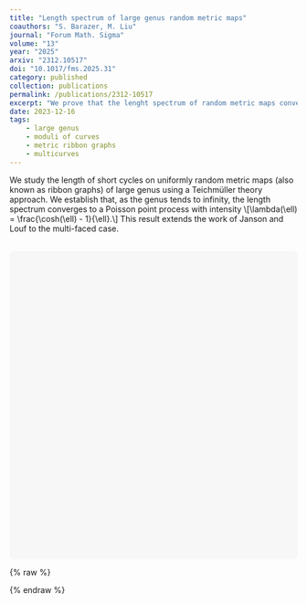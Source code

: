```yaml
---
title: "Length spectrum of large genus random metric maps"
coauthors: "S. Barazer, M. Liu"
journal: "Forum Math. Sigma"
volume: "13"
year: "2025"
arxiv: "2312.10517"
doi: "10.1017/fms.2025.31"
category: published
collection: publications
permalink: /publications/2312-10517
excerpt: "We prove that the lenght spectrum of random metric maps converges to a Poisson point process in the large genus limit."
date: 2023-12-16
tags:
    - large genus
    - moduli of curves
    - metric ribbon graphs
    - multicurves
---
```


We study the length of short cycles on uniformly random metric maps (also known as ribbon graphs) of large genus using a Teichmüller theory approach. We establish that, as the genus tends to infinity, the length spectrum converges to a Poisson point process with intensity
\\[\lambda(\ell) = \frac{\cosh(\ell) - 1}{\ell}.\\]
This result extends the work of Janson and Louf to the multi-faced case.

<br>

<style>
  #chart-container {
    height: 500px;
  }

  @media (max-width: 768px) {
    #chart-container {
      height: 400px;
    }
  }

  @media (max-width: 480px) {
    #chart-container {
      height: 300px;
    }
  }
</style>

<div id="chart-container" style="max-width: 100%; margin: auto; background-color: #f7f7f7; padding: 20px; border-radius: 8px;">
  <canvas id="lengthSpectrumChart"></canvas>
</div>

<script src="https://cdn.jsdelivr.net/npm/chart.js@3.9.1/dist/chart.min.js"></script>

{% raw %}
<script>
document.addEventListener('DOMContentLoaded', function() {
  if (typeof Chart === 'undefined') {
    console.error('Chart.js failed to load');
    return;
  }

  try {
    const ctx = document.getElementById('lengthSpectrumChart').getContext('2d');

    // All your data arrays
    const labels = [
      0.08, 0.16, 0.24, 0.32, 0.40, 0.48, 0.56, 0.64, 0.72, 0.80,
      0.88, 0.96, 1.04, 1.12, 1.20, 1.28, 1.36, 1.44, 1.52, 1.60,
      1.68, 1.76, 1.84, 1.92, 2.00, 2.08, 2.16, 2.24, 2.32, 2.40,
      2.48, 2.56, 2.64, 2.72, 2.80, 2.88, 2.96, 3.04, 3.12, 3.20,
      3.28, 3.36, 3.44, 3.52, 3.60, 3.68, 3.76, 3.84, 3.92, 4.00
    ];

    const g2 = [
      0.1250, 0.1125, 0.2125, 0.2125, 0.2125, 0.2375, 0.2750, 0.4875, 0.5000, 0.5250,
      0.4875, 0.6625, 0.6625, 0.5375, 0.6375, 0.7875, 0.9000, 0.7875, 0.9375, 0.7250,
      0.9000, 0.8125, 1.0875, 1.2875, 1.2250, 1.2000, 1.4000, 1.3375, 1.4375, 1.6625,
      1.5000, 1.4375, 1.6000, 1.5750, 1.4875, 1.5125, 1.7000, 1.8500, 1.6500, 1.8750,
      1.8250, 1.7000, 1.7375, 2.0375, 1.8500, 1.7500, 1.7250, 1.9125, 2.1625, 2.2500
    ];

    const g8 = [
      0.1125, 0.0750, 0.1250, 0.2375, 0.1500, 0.2000, 0.2625, 0.4875, 0.4125, 0.4125,
      0.4500, 0.6000, 0.5000, 0.7875, 0.7750, 0.6000, 0.9500, 0.9250, 0.9750, 0.8500,
      1.1750, 1.1875, 1.1250, 1.1000, 1.2375, 1.3125, 1.4625, 1.4625, 1.3750, 1.9000,
      1.8125, 2.0500, 1.8750, 2.1375, 2.1500, 2.2250, 2.4125, 2.5500, 2.7625, 2.8375,
      2.7750, 2.9375, 3.2500, 3.5000, 3.6375, 3.4250, 3.6625, 4.1125, 4.5125, 4.3625
    ];

    const g64 = [
      0.0500, 0.0625, 0.1250, 0.1375, 0.1750, 0.2125, 0.2625, 0.3375, 0.2875, 0.3875,
      0.3625, 0.4875, 0.5875, 0.5125, 0.6750, 0.8750, 0.6750, 0.9000, 0.8500, 1.0250,
      1.0625, 1.2000, 1.0750, 1.1500, 1.6125, 1.4875, 1.4875, 1.5625, 1.3625, 1.6625,
      2.1250, 2.0750, 2.1250, 2.2750, 2.5000, 2.7875, 2.6250, 2.7375, 3.1625, 3.6750,
      3.3375, 3.9500, 3.8500, 4.1375, 4.3875, 4.3875, 5.2250, 5.2875, 5.5875, 5.7875
    ];

    const prediction = labels.map(x => (Math.cosh(x) - 1) / x);

    // Chart data configuration
    const data = {
      labels: labels,
      datasets: [
        {
          label: 'g = 2',
          data: g2,
          backgroundColor: 'rgba(66, 133, 244, 0.6)', // blue
          type: 'bar',
          borderWidth: 0,
        },
        {
          label: 'g = 8',
          data: g8,
          backgroundColor: 'rgba(234, 67, 53, 0.6)', // red
          type: 'bar',
          borderWidth: 0,
        },
        {
          label: 'g = 64',
          data: g64,
          backgroundColor: 'rgba(251, 188, 5, 0.6)', // yellow
          type: 'bar',
          borderWidth: 0,
        },
        {
          label: 'λ',
          data: prediction,
          borderColor: 'rgba(52, 168, 83, 0.9)', // green
          type: 'line',
          fill: false,
          borderWidth: 3,
          tension: 0.3,
          pointRadius: 0
        }
      ]
    };

    // Chart options configuration
    const options = {
      responsive: true,
      maintainAspectRatio: false,
      scales: {
        x: {
          title: {
            display: true,
            text: 'Cycle Length',
            color: '#555555',
            font: { family: "'IBM Plex Sans', -apple-system, BlinkMacSystemFont, 'Segoe UI', Roboto, Helvetica, Arial, sans-serif" }
          },
          ticks: {
            color: '#555555',
            font: { family: "'IBM Plex Sans', -apple-system, BlinkMacSystemFont, 'Segoe UI', Roboto, Helvetica, Arial, sans-serif" }
          },
          grid: {
            color: 'rgba(0,0,0,0.1)'
          }
        },
        y: {
          beginAtZero: true,
          title: {
            display: true,
            text: 'Density',
            color: '#555555',
            font: { family: "'IBM Plex Sans', -apple-system, BlinkMacSystemFont, 'Segoe UI', Roboto, Helvetica, Arial, sans-serif" }
          },
          ticks: {
            color: '#555555',
            font: { family: "'IBM Plex Sans', -apple-system, BlinkMacSystemFont, 'Segoe UI', Roboto, Helvetica, Arial, sans-serif" }
          },
          grid: {
            color: 'rgba(0,0,0,0.1)'
          }
        }
      },
      plugins: {
        legend: {
          position: 'top',
          labels: {
            color: '#555555',
            font: { family: "'IBM Plex Sans', -apple-system, BlinkMacSystemFont, 'Segoe UI', Roboto, Helvetica, Arial, sans-serif" }
          }
        },
        title: {
          display: true,
          text: 'Rescaled length spectra of 10^3 uniform random metric unicellular maps',
          color: '#555555',
          font: { family: "'IBM Plex Sans', -apple-system, BlinkMacSystemFont, 'Segoe UI', Roboto, Helvetica, Arial, sans-serif", size: 16 }
        }
      }
    };

    // Create the chart
    new Chart(ctx, { type: 'bar', data: data, options: options });
    
  } catch (error) {
    console.error('Chart initialization failed:', error);
  }
});
</script>
{% endraw %}